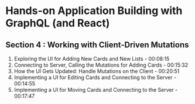 # Hands-on Application Building with GraphQL (and React)

## Section 4 : Working with Client-Driven Mutations

1. Exploring the UI for Adding New Cards and New Lists - 00:08:15
1. Connecting to Server, Calling the Mutations for Adding Cards - 00:15:32
1. How the UI Gets Updated: Handle Mutations on the Client - 00:20:51
1. Implementing a UI for Editing Cards and Connecting to the Server - 00:14:55
1. Implementing a UI for Moving Cards and Connecting to the Server - 00:17:47
